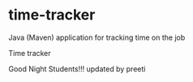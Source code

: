 # time-tracker
Java (Maven) application for tracking time on the job

Time tracker

Good Night Students!!!
updated by preeti
